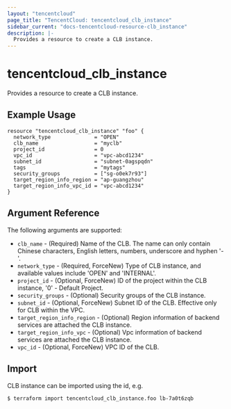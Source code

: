 ```yaml
---
layout: "tencentcloud"
page_title: "TencentCloud: tencentcloud_clb_instance"
sidebar_current: "docs-tencentcloud-resource-clb_instance"
description: |-
  Provides a resource to create a CLB instance.
---
```


# tencentcloud_clb_instance

Provides a resource to create a CLB instance.

## Example Usage

```hcl
resource "tencentcloud_clb_instance" "foo" {
  network_type              = "OPEN"
  clb_name                  = "myclb"
  project_id                = 0
  vpc_id                    = "vpc-abcd1234"
  subnet_id                 = "subnet-0agspqdn"
  tags                      = "mytags"
  security_groups           = ["sg-o0ek7r93"]
  target_region_info_region = "ap-guangzhou"
  target_region_info_vpc_id = "vpc-abcd1234"
}
```

## Argument Reference

The following arguments are supported:

* `clb_name` - (Required) Name of the CLB. The name can only contain Chinese characters, English letters, numbers, underscore and hyphen '-'.
* `network_type` - (Required, ForceNew) Type of CLB instance, and available values include 'OPEN' and 'INTERNAL'.
* `project_id` - (Optional, ForceNew) ID of the project within the CLB instance, '0' - Default Project.
* `security_groups` - (Optional) Security groups of the CLB instance.
* `subnet_id` - (Optional, ForceNew) Subnet ID of the CLB. Effective only for CLB within the VPC.
* `target_region_info_region` - (Optional) Region information of backend services are attached the CLB instance.
* `target_region_info_vpc` - (Optional) Vpc information of backend services are attached the CLB instance.
* `vpc_id` - (Optional, ForceNew) VPC ID of the CLB.


## Import

CLB instance can be imported using the id, e.g.

```
$ terraform import tencentcloud_clb_instance.foo lb-7a0t6zqb
```

